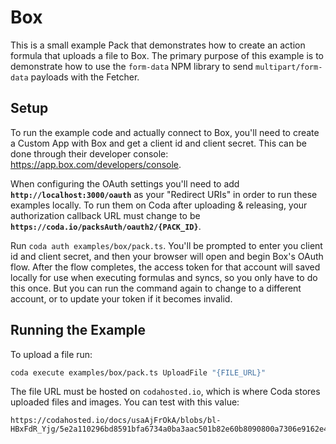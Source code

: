 # Box

This is a small example Pack that demonstrates how to create an action formula that uploads a file to Box. The primary purpose of this example is to demonstrate how to use the `form-data` NPM library to send `multipart/form-data` payloads with the Fetcher.

## Setup

To run the example code and actually connect to Box, you'll need to create a Custom App
with Box and get a client id and client secret. This can be done through their developer console: https://app.box.com/developers/console.

When configuring the OAuth settings you'll need to add **`http://localhost:3000/oauth`**
as your "Redirect URIs" in order to run these examples locally. To run them
on Coda after uploading & releasing, your authorization callback URL must change to be
**`https://coda.io/packsAuth/oauth2/{PACK_ID}`**.

Run `coda auth examples/box/pack.ts`. You'll be prompted to enter you client id
and client secret, and then your browser will open and begin Box's OAuth flow.
After the flow completes, the access token for that account will saved locally
for use when executing formulas and syncs, so you only have to do this once. But you can
run the command again to change to a different account, or to update your token if it
becomes invalid.

## Running the Example

To upload a file run:

```bash
coda execute examples/box/pack.ts UploadFile "{FILE_URL}"
```

The file URL must be hosted on `codahosted.io`, which is where Coda stores uploaded files and images. You can test with this value:

```
https://codahosted.io/docs/usaAjFrOkA/blobs/bl-HBxFdR_Yjg/5e2a110296bd8591bfa6734a0ba3aac501b82e60b8090800a7306e9162e4c8102ff1de6e18ade5843174e548e64a7349ba6ac653b54bb3d4e001e2414731f6fb48736bf80f1e2f35a05c9edefe7a25e7037b2c071104e173ba73449a28f2b1e953f8b962
```
